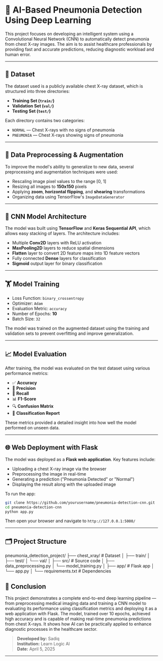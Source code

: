 # 🧠 AI-Based Pneumonia Detection Using Deep Learning

This project focuses on developing an intelligent system using a Convolutional Neural Network (CNN) to automatically detect pneumonia from chest X-ray images. The aim is to assist healthcare professionals by providing fast and accurate predictions, reducing diagnostic workload and human error.

---

## 📁 Dataset

The dataset used is a publicly available chest X-ray dataset, which is structured into three directories:

* **Training Set (`train/`)**
* **Validation Set (`val/`)**
* **Testing Set (`test/`)**

Each directory contains two categories:

* `NORMAL` — Chest X-rays with no signs of pneumonia
* `PNEUMONIA` — Chest X-rays showing signs of pneumonia

---

## 🔧 Data Preprocessing & Augmentation

To improve the model's ability to generalize to new data, several preprocessing and augmentation techniques were used:

* Rescaling image pixel values to the range \[0, 1]
* Resizing all images to **150x150** pixels
* Applying **zoom**, **horizontal flipping**, and **shearing** transformations
* Organizing data using TensorFlow's `ImageDataGenerator`

---

## 🧱 CNN Model Architecture

The model was built using **TensorFlow** and **Keras Sequential API**, which allows easy stacking of layers. The architecture includes:

* Multiple **Conv2D** layers with ReLU activation
* **MaxPooling2D** layers to reduce spatial dimensions
* **Flatten** layer to convert 2D feature maps into 1D feature vectors
* Fully connected **Dense** layers for classification
* **Sigmoid** output layer for binary classification

---

## 🏋️ Model Training

* Loss Function: `binary_crossentropy`
* Optimizer: `Adam`
* Evaluation Metric: `accuracy`
* Number of Epochs: **10**
* Batch Size: `32`

The model was trained on the augmented dataset using the training and validation sets to prevent overfitting and improve generalization.

---

## 📈 Model Evaluation

After training, the model was evaluated on the test dataset using various performance metrics:

* ✅ **Accuracy**
* 🎯 **Precision**
* 🔁 **Recall**
* 📊 **F1-Score**
* 🔍 **Confusion Matrix**
* 📄 **Classification Report**

These metrics provided a detailed insight into how well the model performed on unseen data.

---

## 🌐 Web Deployment with Flask

The model was deployed as a **Flask web application**. Key features include:

* Uploading a chest X-ray image via the browser
* Preprocessing the image in real-time
* Generating a prediction ("Pneumonia Detected" or "Normal")
* Displaying the result along with the uploaded image

To run the app:

```bash
git clone https://github.com/yourusername/pneumonia-detection-cnn.git
cd pneumonia-detection-cnn
python app.py
```

Then open your browser and navigate to `http://127.0.0.1:5000/`

---

## 🗂️ Project Structure

pneumonia_detection_project/
├── chest_xray/              # Dataset
│   ├── train/
│   ├── test/
│   └── val/
│
├── src/                     # Source code
│   ├── data_preprocessing.py
│   └── model_training.py
│
├── app/                     # Flask app
│   └── app.py
│
└── requirements.txt         # Dependencies

## 📌 Conclusion

This project demonstrates a complete end-to-end deep learning pipeline — from preprocessing medical imaging data and training a CNN model to evaluating its performance using classification metrics and deploying it as a web application with Flask. The model, trained over 10 epochs, achieved high accuracy and is capable of making real-time pneumonia predictions from chest X-rays. It shows how AI can be practically applied to enhance diagnostic processes in the healthcare sector.

> **Developed by:** Sadiq  
> **Institution:** Learn Logic AI  
> **Date:** April 5, 2025
---



